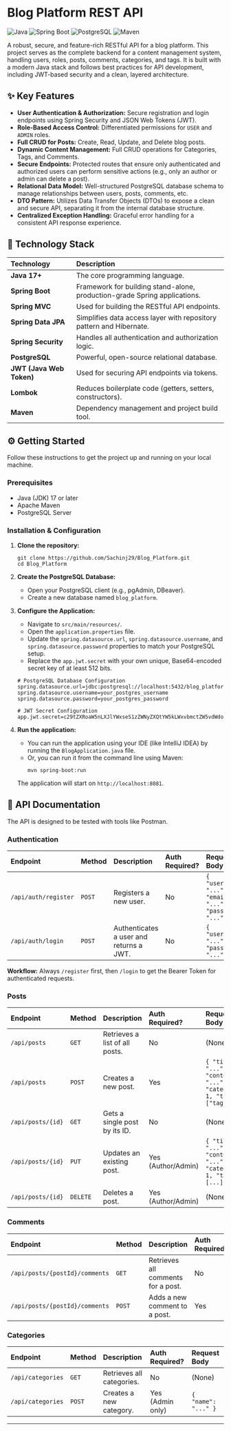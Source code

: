 # Blog Platform REST API

![Java](https://img.shields.io/badge/Java-17+-ED8B00?style=for-the-badge&logo=openjdk&logoColor=white)
![Spring Boot](https://img.shields.io/badge/Spring_Boot-3.1.5-6DB33F?style=for-the-badge&logo=spring&logoColor=white)
![PostgreSQL](https://img.shields.io/badge/PostgreSQL-14-336791?style=for-the-badge&logo=postgresql&logoColor=white)
![Maven](https://img.shields.io/badge/Maven-4.0.0-C71A36?style=for-the-badge&logo=apache-maven&logoColor=white)

A robust, secure, and feature-rich RESTful API for a blog platform. This project serves as the complete backend for a content management system, handling users, roles, posts, comments, categories, and tags. It is built with a modern Java stack and follows best practices for API development, including JWT-based security and a clean, layered architecture.

## ✨ Key Features

*   **User Authentication & Authorization:** Secure registration and login endpoints using Spring Security and JSON Web Tokens (JWT).
*   **Role-Based Access Control:** Differentiated permissions for `USER` and `ADMIN` roles.
*   **Full CRUD for Posts:** Create, Read, Update, and Delete blog posts.
*   **Dynamic Content Management:** Full CRUD operations for Categories, Tags, and Comments.
*   **Secure Endpoints:** Protected routes that ensure only authenticated and authorized users can perform sensitive actions (e.g., only an author or admin can delete a post).
*   **Relational Data Model:** Well-structured PostgreSQL database schema to manage relationships between users, posts, comments, etc.
*   **DTO Pattern:** Utilizes Data Transfer Objects (DTOs) to expose a clean and secure API, separating it from the internal database structure.
*   **Centralized Exception Handling:** Graceful error handling for a consistent API response experience.

## 🚀 Technology Stack

| Technology | Description |
| :--- | :--- |
| **Java 17+** | The core programming language. |
| **Spring Boot** | Framework for building stand-alone, production-grade Spring applications. |
| **Spring MVC** | Used for building the RESTful API endpoints. |
| **Spring Data JPA** | Simplifies data access layer with repository pattern and Hibernate. |
| **Spring Security** | Handles all authentication and authorization logic. |
| **PostgreSQL** | Powerful, open-source relational database. |
| **JWT (Java Web Token)** | Used for securing API endpoints via tokens. |
| **Lombok** | Reduces boilerplate code (getters, setters, constructors). |
| **Maven** | Dependency management and project build tool. |




## ⚙️ Getting Started

Follow these instructions to get the project up and running on your local machine.

### Prerequisites

*   Java (JDK) 17 or later
*   Apache Maven
*   PostgreSQL Server

### Installation & Configuration

1.  **Clone the repository:**
    ```
    git clone https://github.com/Sachinj29/Blog_Platform.git
    cd Blog_Platform
    ```

2.  **Create the PostgreSQL Database:**
    *   Open your PostgreSQL client (e.g., pgAdmin, DBeaver).
    *   Create a new database named `blog_platform`.

3.  **Configure the Application:**
    *   Navigate to `src/main/resources/`.
    *   Open the `application.properties` file.
    *   Update the `spring.datasource.url`, `spring.datasource.username`, and `spring.datasource.password` properties to match your PostgreSQL setup.
    *   Replace the `app.jwt.secret` with your own unique, Base64-encoded secret key of at least 512 bits.

    ```
    # PostgreSQL Database Configuration
    spring.datasource.url=jdbc:postgresql://localhost:5432/blog_platform
    spring.datasource.username=your_postgres_username
    spring.datasource.password=your_postgres_password

    # JWT Secret Configuration
    app.jwt.secret=c29tZXRoaW5nLXJlYWxseS1zZWNyZXQtYW5kLWxvbmctZW5vdWdoLWZvci10aGUtSFM1MTItYWxnb3JpdGhtLW11c3QtYmUtbW9yZS10aGFuLTUxMi1iaXRz
    ```

4.  **Run the application:**
    *   You can run the application using your IDE (like IntelliJ IDEA) by running the `BlogApplication.java` file.
    *   Or, you can run it from the command line using Maven:
        ```
        mvn spring-boot:run
        ```
    The application will start on `http://localhost:8081`.

## 📖 API Documentation

The API is designed to be tested with tools like Postman.

### Authentication

| Endpoint | Method | Description | Auth Required? | Request Body |
| :--- | :--- | :--- |:--- |:--- |
| `/api/auth/register` | `POST` | Registers a new user. | No | `{ "username": "...", "email": "...", "password": "..." }` |
| `/api/auth/login` | `POST` | Authenticates a user and returns a JWT. | No | `{ "username": "...", "password": "..." }` |

**Workflow:** Always `/register` first, then `/login` to get the Bearer Token for authenticated requests.

### Posts

| Endpoint | Method | Description | Auth Required? | Request Body |
| :--- | :--- | :--- |:--- |:--- |
| `/api/posts` | `GET` | Retrieves a list of all posts. | No | (None) |
| `/api/posts` | `POST` | Creates a new post. | Yes | `{ "title": "...", "content": "...", "categoryId": 1, "tags": ["tag1"] }` |
| `/api/posts/{id}` | `GET` | Gets a single post by its ID. | No | (None) |
| `/api/posts/{id}` | `PUT` | Updates an existing post. | Yes (Author/Admin) | `{ "title": "...", "content": "...", "categoryId": 1, "tags": [...] }` |
| `/api/posts/{id}` | `DELETE` | Deletes a post. | Yes (Author/Admin) | (None) |

### Comments

| Endpoint | Method | Description | Auth Required? | Request Body |
| :--- | :--- | :--- |:--- |:--- |
| `/api/posts/{postId}/comments` | `GET` | Retrieves all comments for a post. | No | (None) |
| `/api/posts/{postId}/comments` | `POST` | Adds a new comment to a post. | Yes | `{ "content": "..." }` |

### Categories

| Endpoint | Method | Description | Auth Required? | Request Body |
| :--- | :--- | :--- |:--- |:--- |
| `/api/categories` | `GET` | Retrieves all categories. | No | (None) |
| `/api/categories` | `POST` | Creates a new category. | Yes (Admin only) | `{ "name": "..." }` |

---
